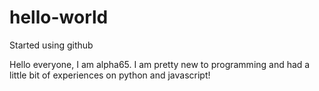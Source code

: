 # hello-world
Started using github

Hello everyone, I am alpha65. I am pretty new to programming and had a little bit of experiences on python and javascript!
